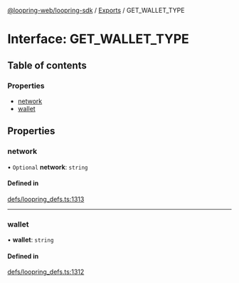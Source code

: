 [@loopring-web/loopring-sdk](../README.md) / [Exports](../modules.md) / GET\_WALLET\_TYPE

# Interface: GET\_WALLET\_TYPE

## Table of contents

### Properties

- [network](GET_WALLET_TYPE.md#network)
- [wallet](GET_WALLET_TYPE.md#wallet)

## Properties

### network

• `Optional` **network**: `string`

#### Defined in

[defs/loopring_defs.ts:1313](https://github.com/Loopring/loopring_sdk/blob/24fdf4c/src/defs/loopring_defs.ts#L1313)

___

### wallet

• **wallet**: `string`

#### Defined in

[defs/loopring_defs.ts:1312](https://github.com/Loopring/loopring_sdk/blob/24fdf4c/src/defs/loopring_defs.ts#L1312)
